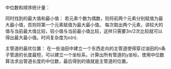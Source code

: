 中位数和顺序统计量：

同时找到的最大值和最小值：
若元素个数为偶数，则将前两个元素分别赋值为最大最小值，否则将第一个元素赋值为最大最小值。
每次取出两个元素，讲较大的值与当前最大值比较，较小值与当前最小值比较，这样只需要3n/2次比较就可以得出最大最小值。时间复杂度为o(n).

主管道的最优位置：
在一些油田中建立一个东西走向的主管道使得穿过油田的n条子管道的长度最短，可以建立一个坐标系，计算出所有管道的y坐标，使用中位数算法求出管道长度的中位数，最后得到的值就是主管道的位置。

